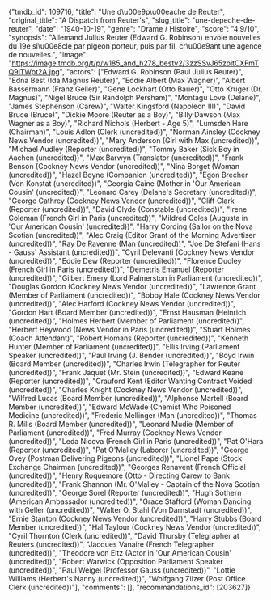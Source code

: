 {"tmdb_id": 109716, "title": "Une d\u00e9p\u00eache de Reuter", "original_title": "A Dispatch from Reuter's", "slug_title": "une-depeche-de-reuter", "date": "1940-10-19", "genre": "Drame / Histoire", "score": "4.9/10", "synopsis": "Allemand Julius Reuter (Edward G. Robinson) envoie nouvelles du 19e si\u00e8cle par pigeon porteur, puis par fil, cr\u00e9ant une agence de nouvelles.", "image": "https://image.tmdb.org/t/p/w185_and_h278_bestv2/3zzSSvJ65zoitCXFmTQ9iTWpt2A.jpg", "actors": ["Edward G. Robinson (Paul Julius Reuter)", "Edna Best (Ida Magnus Reuter)", "Eddie Albert (Max Wagner)", "Albert Bassermann (Franz Geller)", "Gene Lockhart (Otto Bauer)", "Otto Kruger (Dr. Magnus)", "Nigel Bruce (Sir Randolph Persham)", "Montagu Love (Delane)", "James Stephenson (Carew)", "Walter Kingsford (Napoleon III)", "David Bruce (Bruce)", "Dickie Moore (Reuter as a Boy)", "Billy Dawson (Max Wagner as a Boy)", "Richard Nichols (Herbert - Age 5)", "Lumsden Hare (Chairman)", "Louis Adlon (Clerk (uncredited))", "Norman Ainsley (Cockney News Vendor (uncredited))", "Mary Anderson (Girl with Max (uncredited))", "Michael Audley (Reporter (uncredited))", "Tommy Baker (Sick Boy in Aachen (uncredited))", "Max Barwyn (Translator (uncredited))", "Frank Benson (Cockney News Vendor (uncredited))", "Nina Borget (Woman (uncredited))", "Hazel Boyne (Companion (uncredited))", "Egon Brecher (Von Konstat (uncredited))", "Georgia Caine (Mother in 'Our American Cousin' (uncredited))", "Leonard Carey (Delane's Secretary (uncredited))", "George Cathrey (Cockney News Vendor (uncredited))", "Cliff Clark (Reporter (uncredited))", "David Clyde (Constable (uncredited))", "Irene Coleman (French Girl in Paris (uncredited))", "Mildred Coles (Augusta in 'Our American Cousin' (uncredited))", "Harry Cording (Sailor on the Nova Scotian (uncredited))", "Alec Craig (Editor Grant of the Morning Advertiser (uncredited))", "Ray De Ravenne (Man (uncredited))", "Joe De Stefani (Hans - Gauss' Assistant (uncredited))", "Cyril Delevanti (Cockney News Vendor (uncredited))", "Eddie Dew (Reporter (uncredited))", "Florence Dudley (French Girl in Paris (uncredited))", "Demetris Emanuel (Reporter (uncredited))", "Gilbert Emery (Lord Palmerston in Parliament (uncredited))", "Douglas Gordon (Cockney News Vendor (uncredited))", "Lawrence Grant (Member of Parliament (uncredited))", "Bobby Hale (Cockney News Vendor (uncredited))", "Alec Harford (Cockney News Vendor (uncredited))", "Gordon Hart (Board Member (uncredited))", "Ernst Hausman (Heinrich (uncredited))", "Holmes Herbert (Member of Parliament (uncredited))", "Herbert Heywood (News Vendor in Paris (uncredited))", "Stuart Holmes (Coach Attendant)", "Robert Homans (Reporter (uncredited))", "Kenneth Hunter (Member of Parliament (uncredited))", "Ellis Irving (Parliament Speaker (uncredited))", "Paul Irving (J. Bender (uncredited))", "Boyd Irwin (Board Member (uncredited))", "Charles Irwin (Telegrapher for Reuter (uncredited))", "Frank Jaquet (Mr. Stein (uncredited))", "Edward Keane (Reporter (uncredited))", "Crauford Kent (Editor Wanting Contract Voided (uncredited))", "Charles Knight (Cockney News Vendor (uncredited))", "Wilfred Lucas (Board Member (uncredited))", "Alphonse Martell (Board Member (uncredited))", "Edward McWade (Chemist Who Poisoned Medicine (uncredited))", "Frederic Mellinger (Man (uncredited))", "Thomas R. Mills (Board Member (uncredited))", "Leonard Mudie (Member of Parliament (uncredited))", "Fred Murray (Cockney News Vendor (uncredited))", "Leda Nicova (French Girl in Paris (uncredited))", "Pat O'Hara (Reporter (uncredited))", "Pat O'Malley (Laborer (uncredited))", "George Ovey (Postman Delivering Pigeons (uncredited))", "Lionel Pape (Stock Exchange Chairman (uncredited))", "Georges Renavent (French Official (uncredited))", "Henry Roquemore (Otto - Directing Carew to Bank (uncredited))", "Frank Shannon (Mr. O'Malley - Captain of the Nova Scotian (uncredited))", "George Sorel (Reporter (uncredited))", "Hugh Sothern (American Ambassador (uncredited))", "Grace Stafford (Woman Dancing with Geller (uncredited))", "Walter O. Stahl (Von Darnstadt (uncredited))", "Ernie Stanton (Cockney News Vendor (uncredited))", "Harry Stubbs (Board Member (uncredited))", "Hal Taylour (Cockney News Vendor (uncredited))", "Cyril Thornton (Clerk (uncredited))", "David Thursby (Telegrapher at Reuters (uncredited))", "Jacques Vanaire (French Telegrapher (uncredited))", "Theodore von Eltz (Actor in 'Our American Cousin' (uncredited))", "Robert Warwick (Opposition Parliament Speaker (uncredited))", "Paul Weigel (Professor Gauss (uncredited))", "Lottie Williams (Herbert's Nanny (uncredited))", "Wolfgang Zilzer (Post Office Clerk (uncredited))"], "comments": [], "recommandations_id": [203627]}